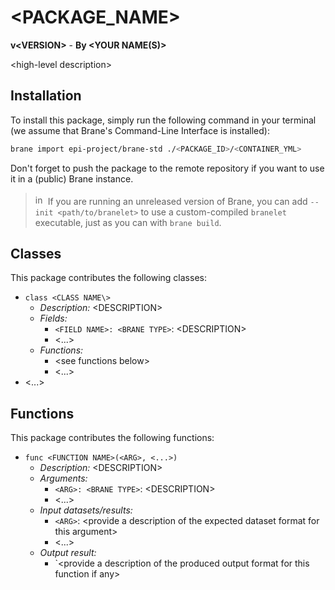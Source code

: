 # \<PACKAGE_NAME\>
**v\<VERSION\>** - **By \<YOUR NAME(S)\>**

\<high-level description\>


## Installation
To install this package, simply run the following command in your terminal (we assume that Brane's Command-Line Interface is installed):
```bash
brane import epi-project/brane-std ./<PACKAGE_ID>/<CONTAINER_YML>
```
Don't forget to push the package to the remote repository if you want to use it in a (public) Brane instance.

> <img src="../assets/img/info.png" alt="info" width="16" style="margin-top: 3px; margin-bottom: -3px;"/> If you are running an unreleased version of Brane, you can add `--init <path/to/branelet>` to use a custom-compiled `branelet` executable, just as you can with `brane build`.


## Classes
This package contributes the following classes:
- `class <CLASS NAME\>`
  - _Description:_ \<DESCRIPTION\>
  - _Fields:_
    - `<FIELD NAME>: <BRANE TYPE>`: \<DESCRIPTION\>
    - \<...\>
  - _Functions:_
    - \<see functions below\>
    - \<...\>
- \<...\>


## Functions
This package contributes the following functions:
- `func <FUNCTION NAME>(<ARG>, <...>)`
  - _Description:_ \<DESCRIPTION\>
  - _Arguments:_
    - `<ARG>: <BRANE TYPE>`: \<DESCRIPTION\>
    - \<...\>
  - _Input datasets/results:_
    - `<ARG>`: \<provide a description of the expected dataset format for this argument\>
    - \<...\>
  - _Output result:_
    - `\<provide a description of the produced output format for this function if any\>

